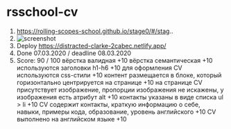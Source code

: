 # rsschool-cv
1. https://rolling-scopes-school.github.io/stage0/#/stag..
2. ![screenshot](https://user-images.githubusercontent.com/56636626/11..)
3. Deploy https://distracted-clarke-2cabec.netlify.app/
4. Done 07.03.2020 / deadline 08.03.2020
5. Score: 90 / 100
вёрстка валидная +10
вёрстка семантическая +10
используются заголовки h1-h6 +10
для оформления СV используются css-стили +10
контент размещается в блоке, который горизонтально центрируется на странице +10
на странице СV присутствует изображение, пропорции изображения не искажены, у изображения есть атрибут alt +10
контакты указаны в виде списка ul > li +10
CV содержит контакты, краткую информацию о себе, навыки, примеры кода, образование, уровень английского +10
CV выполнено на английском языке +10

